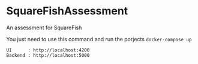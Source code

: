 # SquareFishAssessment
An assessment for SquareFish

You just need to use this command and run the porjects
```docker-compose up```

    UI      : http://localhost:4200
    Backend : http://localhost:5000